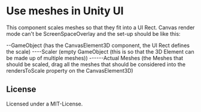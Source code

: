 # Use meshes in Unity UI

This component scales meshes so that they fit into a UI Rect. Canvas render mode can't be ScreenSpaceOverlay and the set-up should be like this:

--GameObject (has the CanvasElement3D component, the UI Rect defines the scale)
----Scaler (empty GameObject (this is so that the 3D Element can be made up of multiple meshes))
------Actual Meshes (the Meshes that should be scaled, drag all the meshes that should be considered into the rendersToScale property on the CanvasElement3D)

## License
Licensed under a MIT-License.
